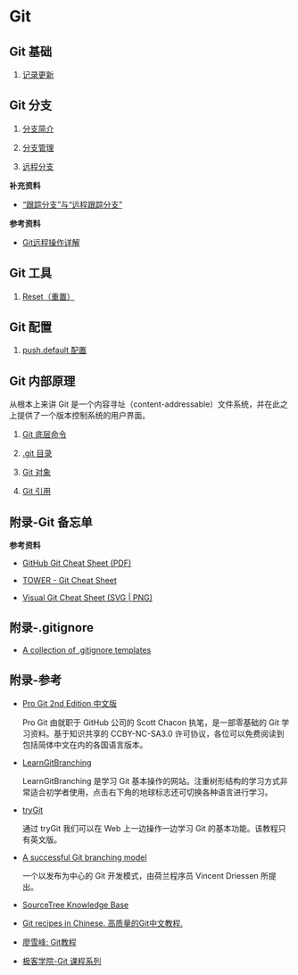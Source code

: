 # Git

## Git 基础

1.  [记录更新](git-basics/recording-changes.md)

## Git 分支

1.  [分支简介](git-branching/branch-introduction.md)

1.  [分支管理](git-branching/branch-management.md)

1.  [远程分支](git-branching/remote-branches.md)

**补充资料**

*   [“跟踪分支”与“远程跟踪分支”](git-branching/tracking-branches-and-remote-tracking-branches/tracking-branches-and-remote-tracking-branches.md)

**参考资料**

*   [Git远程操作详解](http://www.ruanyifeng.com/blog/2014/06/git_remote.html)

## Git 工具

1.  [Reset（重置）](git-tools/reset.md)

## Git 配置

1.  [push.default 配置](git-configuration/push-default.md)

## Git 内部原理

从根本上来讲 Git 是一个内容寻址（content-addressable）文件系统，并在此之上提供了一个版本控制系统的用户界面。

1.  [Git 底层命令](git-internals/git-plumbing.md)

1.  [.git 目录](git-internals/.git-directory.md)

1.  [Git 对象](git-internals/git-objects.md)

1.  [Git 引用](git-internals/git-references.md)

## 附录-Git 备忘单

**参考资料**

*   [GitHub Git Cheat Sheet (PDF)](https://services.github.com/on-demand/downloads/github-git-cheat-sheet.pdf)

*   [TOWER - Git Cheat Sheet](git-cheat-sheet/tower-git-cheat-sheet.md)

*   [Visual Git Cheat Sheet (SVG | PNG)](http://ndpsoftware.com/git-cheatsheet.html)

## 附录-.gitignore

*   [A collection of .gitignore templates](https://github.com/github/gitignore)

## 附录-参考

*   [Pro Git 2nd Edition 中文版](https://git-scm.com/book/zh/v2)

	Pro Git 由就职于 GitHub 公司的 Scott Chacon 执笔，是一部零基础的 Git 学习资料。基于知识共享的 CCBY-NC-SA3.0 许可协议，各位可以免费阅读到包括简体中文在内的各国语言版本。
	
*   [LearnGitBranching](http://learngitbranching.js.org/)

	LearnGitBranching 是学习 Git 基本操作的网站。注重树形结构的学习方式非常适合初学者使用，点击右下角的地球标志还可切换各种语言进行学习。

*   [tryGit](http://try.github.io)

	通过 tryGit 我们可以在 Web 上一边操作一边学习 Git 的基本功能。该教程只有英文版。

*   [A successful Git branching model](http://nvie.com/posts/a-successful-git-branching-model/)

	一个以发布为中心的 Git 开发模式，由荷兰程序员 Vincent Driessen 所提出。

*   [SourceTree Knowledge Base](https://confluence.atlassian.com/sourcetreekb/)	

*   [Git recipes in Chinese. 高质量的Git中文教程.](https://github.com/geeeeeeeeek/git-recipes)

*   [廖雪峰: Git教程](http://www.liaoxuefeng.com/wiki/0013739516305929606dd18361248578c67b8067c8c017b000)

*   [极客学院-Git 课程系列](http://my.jikexueyuan.com/7zJqUgkUk/record/)